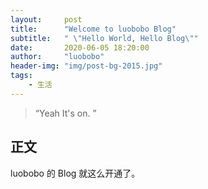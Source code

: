 ```yaml
---
layout:     post
title:      "Welcome to luobobo Blog"
subtitle:   " \"Hello World, Hello Blog\""
date:       2020-06-05 18:20:00
author:     "luobobo"
header-img: "img/post-bg-2015.jpg"
tags:
    - 生活
---
```


> “Yeah It's on. ”


## 正文

luobobo 的 Blog 就这么开通了。 
